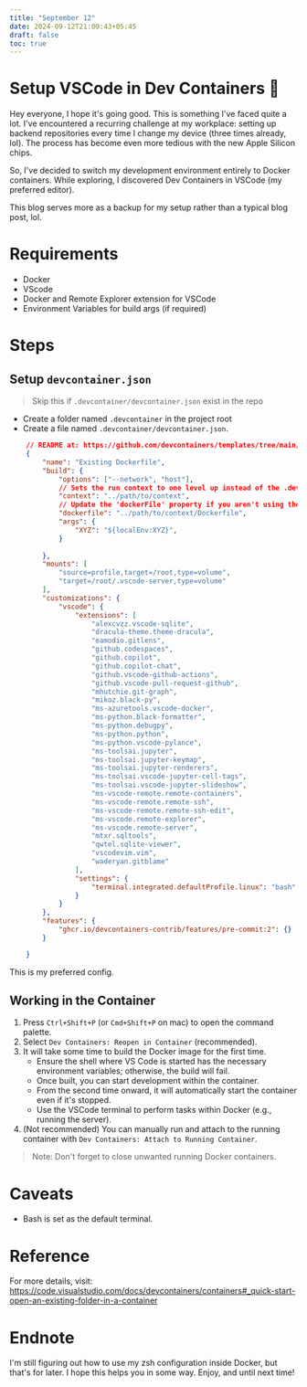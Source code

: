 ```yaml
---
title: "September 12"
date: 2024-09-12T21:00:43+05:45
draft: false
toc: true
---
```


# Setup VSCode in Dev Containers 🚢

Hey everyone, I hope it's going good. This is something I've faced quite a lot. I've encountered a recurring challenge at my workplace: setting up backend repositories every time I change my device (three times already, lol). The process has become even more tedious with the new Apple Silicon chips.

So, I've decided to switch my development environment entirely to Docker containers. While exploring, I discovered Dev Containers in VSCode (my preferred editor).

This blog serves more as a backup for my setup rather than a typical blog post, lol.

# Requirements
- Docker
- VScode
- Docker and Remote Explorer extension for VSCode
- Environment Variables for build args (if required)


# Steps 

## Setup `devcontainer.json`

> Skip this if `.devcontainer/devcontainer.json`  exist in the repo

- Create a folder named `.devcontainer` in the project root
- Create a file named `.devcontainer/devcontainer.json`.
```json
    // README at: https://github.com/devcontainers/templates/tree/main/src/docker-existing-dockerfile
    {
        "name": "Existing Dockerfile",
        "build": {
            "options": ["--network", "host"],
            // Sets the run context to one level up instead of the .devcontainer folder.
            "context": "../path/to/context",
            // Update the 'dockerFile' property if you aren't using the standard 'Dockerfile' filename.
            "dockerfile": "../path/to/context/Dockerfile",
            "args": {
                "XYZ": "${localEnv:XYZ}",
            }
            
        },
        "mounts": [
            "source=profile,target=/root,type=volume",
            "target=/root/.vscode-server,type=volume"
        ],
        "customizations": {
            "vscode": {
                "extensions": [
                    "alexcvzz.vscode-sqlite",
                    "dracula-theme.theme-dracula",
                    "eamodio.gitlens",
                    "github.codespaces",
                    "github.copilot",
                    "github.copilot-chat",
                    "github.vscode-github-actions",
                    "github.vscode-pull-request-github",
                    "mhutchie.git-graph",
                    "mikoz.black-py",
                    "ms-azuretools.vscode-docker",
                    "ms-python.black-formatter",
                    "ms-python.debugpy",
                    "ms-python.python",
                    "ms-python.vscode-pylance",
                    "ms-toolsai.jupyter",
                    "ms-toolsai.jupyter-keymap",
                    "ms-toolsai.jupyter-renderers",
                    "ms-toolsai.vscode-jupyter-cell-tags",
                    "ms-toolsai.vscode-jupyter-slideshow",
                    "ms-vscode-remote.remote-containers",
                    "ms-vscode-remote.remote-ssh",
                    "ms-vscode-remote.remote-ssh-edit",
                    "ms-vscode.remote-explorer",
                    "ms-vscode.remote-server",
                    "mtxr.sqltools",
                    "qwtel.sqlite-viewer",
                    "vscodevim.vim",
                    "waderyan.gitblame"
                ],
                "settings": {
                    "terminal.integrated.defaultProfile.linux": "bash"
                }
            }
        },
        "features": {
            "ghcr.io/devcontainers-contrib/features/pre-commit:2": {}
        }

    }
```

This is my preferred config.

## Working in the Container
1. Press `Ctrl+Shift+P` (or `Cmd+Shift+P` on mac) to open the command palette.
2. Select `Dev Containers: Reopen in Container` (recommended).
3. It will take some time to build the Docker image for the first time.
    - Ensure the shell where VS Code is started has the necessary environment variables; otherwise, the build will fail.
    - Once built, you can start development within the container.
    - From the second time onward, it will automatically start the container even if it's stopped.
    - Use the VSCode terminal to perform tasks within Docker (e.g., running the server).
4. (Not recommended) You can manually run and attach to the running container with `Dev Containers: Attach to Running Container`.

> Note: Don't forget to close unwanted running Docker containers.

# Caveats
- Bash is set as the default terminal.

# Reference
For more details, visit: https://code.visualstudio.com/docs/devcontainers/containers#_quick-start-open-an-existing-folder-in-a-container

# Endnote
I'm still figuring out how to use my zsh configuration inside Docker, but that's for later. I hope this helps you in some way. Enjoy, and until next time!
